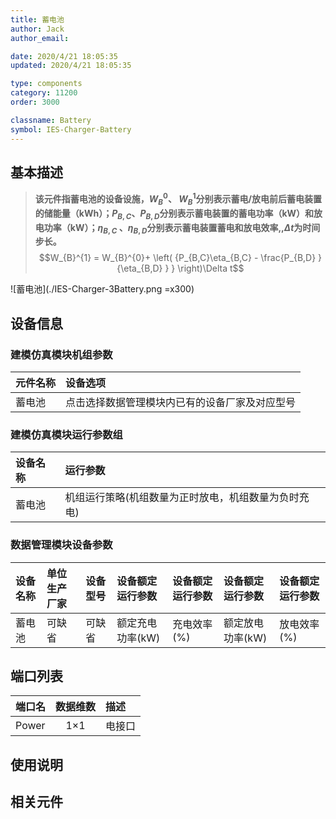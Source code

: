 ```yaml
---
title: 蓄电池
author: Jack
author_email:

date: 2020/4/21 18:05:35
updated: 2020/4/21 18:05:35

type: components
category: 11200
order: 3000

classname: Battery
symbol: IES-Charger-Battery
---
```

## 基本描述

> **该元件指蓄电池的设备设施，$W_{B}^{0}$、 $W_{B}^{1}$分别表示蓄电/放电前后蓄电装置的储能量（kWh）；$P_{B,C}$、$P_{B,D}$分别表示蓄电装置的蓄电功率（kW）和放电功率（kW）；$\eta_{B,C}$ 、$\eta_{B,D}$分别表示蓄电装置蓄电和放电效率,,$\Delta t$为时间步长。**
> $$W_{B}^{1} = W_{B}^{0}+ \left( {P_{B,C}\eta_{B,C} - \frac{P_{B,D} }{\eta_{B,D} } } \right)\Delta t$$

![蓄电池](./IES-Charger-3Battery.png =x300)

## 设备信息

### 建模仿真模块机组参数
| 元件名称 | 设备选项 |
| :--- | :--- |
| 蓄电池 |  点击选择数据管理模块内已有的设备厂家及对应型号 |

### 建模仿真模块运行参数组
| 设备名称 |  运行参数  |
| :--- | :--- |
| 蓄电池 |  机组运行策略(机组数量为正时放电，机组数量为负时充电) |

### 数据管理模块设备参数
| 设备名称 | 单位生产厂家 | 设备型号 | 设备额定运行参数 |设备额定运行参数 |设备额定运行参数 |设备额定运行参数 |
| :--- | :--- | :--- | :--- | :--- | :--- | :--- |
| 蓄电池 |  可缺省 | 可缺省 | 额定充电功率(kW) | 充电效率(%) | 额定放电功率(kW) | 放电效率(%)  |


## 端口列表
| 端口名 | 数据维数 | 描述 |
| :--- | :--:  | :--- |
|  Power  | 1×1  | 电接口  |


## 使用说明



## 相关元件